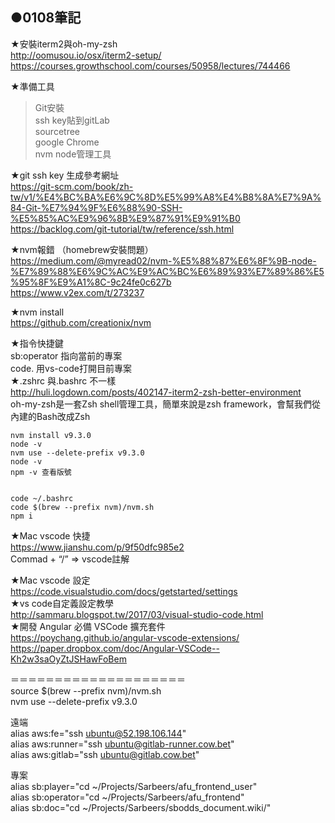 ## ●0108筆記

★安裝iterm2與oh-my-zsh<br />
http://oomusou.io/osx/iterm2-setup/<br />
https://courses.growthschool.com/courses/50958/lectures/744466


★準備工具<br />
> Git安裝<br />
> ssh key貼到gitLab<br />
> sourcetree<br />
> google Chrome<br />
> nvm node管理工具<br />
 
★git ssh key 生成參考網址<br />
https://git-scm.com/book/zh-tw/v1/%E4%BC%BA%E6%9C%8D%E5%99%A8%E4%B8%8A%E7%9A%84-Git-%E7%94%9F%E6%88%90-SSH-%E5%85%AC%E9%96%8B%E9%87%91%E9%91%B0
<br />
https://backlog.com/git-tutorial/tw/reference/ssh.html<br />

★nvm報錯 （homebrew安裝問題）<br />
https://medium.com/@myread02/nvm-%E5%88%87%E6%8F%9B-node-%E7%89%88%E6%9C%AC%E9%AC%BC%E6%89%93%E7%89%86%E5%95%8F%E9%A1%8C-9c24fe0c627b
<br />
https://www.v2ex.com/t/273237<br />

★nvm install<br />
https://github.com/creationix/nvm<br />

★指令快捷鍵<br />
sb:operator 	         指向當前的專案<br />
code.      			用vs-code打開目前專案<br />
★.zshrc 與.bashrc 不一樣<br />
http://huli.logdown.com/posts/402147-iterm2-zsh-better-environment<br />
oh-my-zsh是一套Zsh shell管理工具，簡單來說是zsh framework，會幫我們從內建的Bash改成Zsh

```
nvm install v9.3.0
node -v
nvm use --delete-prefix v9.3.0
node -v
npm -v 查看版號


code ~/.bashrc
code $(brew --prefix nvm)/nvm.sh
npm i
```

★Mac vscode 快捷<br />
https://www.jianshu.com/p/9f50dfc985e2<br />
Commad + “/” => vscode註解<br />

★Mac vscode 設定<br />
https://code.visualstudio.com/docs/getstarted/settings<br />
★vs code自定義設定教學<br />
http://sammaru.blogspot.tw/2017/03/visual-studio-code.html<br />
★開發 Angular 必備 VSCode 擴充套件<br />
https://poychang.github.io/angular-vscode-extensions/<br />
https://paper.dropbox.com/doc/Angular-VSCode--Kh2w3saOyZtJSHawFoBem<br />

＝＝＝＝＝＝＝＝＝＝＝＝＝＝＝＝＝＝＝＝<br />
source $(brew --prefix nvm)/nvm.sh<br />
nvm use --delete-prefix v9.3.0<br />

遠端<br />
alias aws:fe="ssh ubuntu@52.198.106.144"<br />
alias aws:runner="ssh ubuntu@gitlab-runner.cow.bet"<br />
alias aws:gitlab="ssh ubuntu@gitlab.cow.bet"<br />

專案<br />
alias sb:player="cd ~/Projects/Sarbeers/afu_frontend_user"<br />
alias sb:operator="cd ~/Projects/Sarbeers/afu_frontend"<br />
alias sb:doc="cd ~/Projects/Sarbeers/sbodds_document.wiki/"<br />
